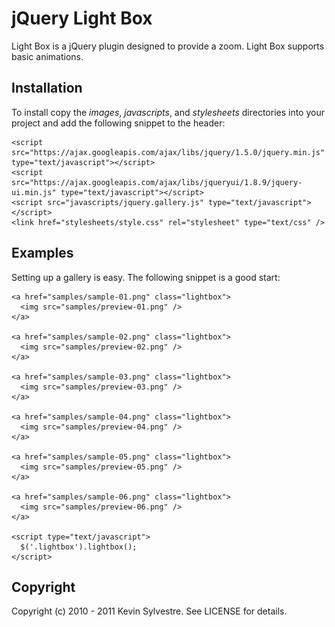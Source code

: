 # jQuery Light Box

Light Box is a jQuery plugin designed to provide a zoom. Light Box supports basic animations.

## Installation

To install copy the *images*, *javascripts*, and *stylesheets* directories into your project and add the following snippet to the header:

    <script src="https://ajax.googleapis.com/ajax/libs/jquery/1.5.0/jquery.min.js" type="text/javascript"></script>
    <script src="https://ajax.googleapis.com/ajax/libs/jqueryui/1.8.9/jquery-ui.min.js" type="text/javascript"></script>
    <script src="javascripts/jquery.gallery.js" type="text/javascript"></script>
    <link href="stylesheets/style.css" rel="stylesheet" type="text/css" />
  
## Examples

Setting up a gallery is easy. The following snippet is a good start:
    
    <a href="samples/sample-01.png" class="lightbox">
      <img src="samples/preview-01.png" />
    </a>

    <a href="samples/sample-02.png" class="lightbox">
      <img src="samples/preview-02.png" />
    </a>

    <a href="samples/sample-03.png" class="lightbox">
      <img src="samples/preview-03.png" />
    </a>

    <a href="samples/sample-04.png" class="lightbox">
      <img src="samples/preview-04.png" />
    </a>

    <a href="samples/sample-05.png" class="lightbox">
      <img src="samples/preview-05.png" />
    </a>

    <a href="samples/sample-06.png" class="lightbox">
      <img src="samples/preview-06.png" />
    </a>
  
    <script type="text/javascript">
      $('.lightbox').lightbox();
    </script>

## Copyright

Copyright (c) 2010 - 2011 Kevin Sylvestre. See LICENSE for details.

